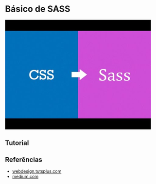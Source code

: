 # Básico de SASS

![sass](img/sass.jpg)

## Tutorial



## Referências

* [webdesign.tutsplus.com](https://webdesign.tutsplus.com/tutorials/watch-and-compile-sass-in-five-quick-steps--cms-28275)
* [medium.com](https://medium.com/gummaoficial/compilando-sass-com-gulp-ed1e5f9ed417)